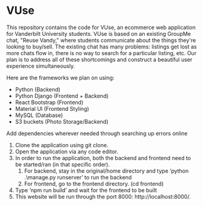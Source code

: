 # VUse

This repository contains the code for VUse, an ecommerce web application for Vanderbilt University students. VUse is based on an existing GroupMe chat, "Reuse Vandy," where students communicate about the things they're looking to buy/sell.
The existing chat has many problems: listings get lost as more chats flow in, there is no way to search for a particular listing, etc. Our plan is to address all of these shortcomings and construct a beautiful user experience simultaneously.

Here are the frameworks we plan on using:

- Python (Backend)
- Python Django (Frontend + Backend)
- React Bootstrap (Frontend)
- Material UI (Frontend Styling)
- MySQL (Database)
- S3 buckets (Photo Storage/Backend)

Add dependencies wherever needed through searching up errors online

1. Clone the application using git clone.
2. Open the application via any code editor.
3. In order to run the application, both the backend and frontend need to be started/ran (in that specific order).
   1. For backend, stay in the original/home directory and type ‘python .\manage.py runserver’ to run the backend
   2. For frontend, go to the frontend directory. (cd frontend)
4. Type ‘npm run build’ and wait for the frontend to be built
5. This website will be run through the port 8000: http://localhost:8000/.
